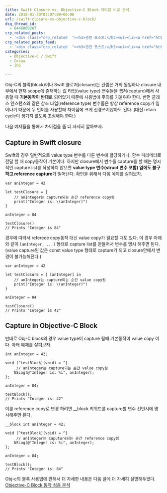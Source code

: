 ```yaml
---
title: Swift Closure vs. Objective-C Block 차이점 비교 분석
date: 2018-01-30T03:07:08+00:00
url: /swift-closure-vs-objective-c-block/
dsq_thread_id:
  - 6446809267
crp_related_posts:
  - '<div class="crp_related  "><h3>관련 포스트:</h3><ul><li><a href="https://www.letmecompile.com/swift-struct-vs-class-%ec%b0%a8%ec%9d%b4%ec%a0%90-%eb%b9%84%ea%b5%90-%eb%b6%84%ec%84%9d/"     class="post-706"><span class="crp_title">Swift struct vs. class 차이점 비교 분석</span></a></li><li><a href="https://www.letmecompile.com/kotlin-coroutine-vs-javascript-async-comparison/"     class="post-873"><span class="crp_title">JavaScript 개발자에게 Kotlin coroutine 10분만에 이해시키기</span></a></li><li><a href="https://www.letmecompile.com/certificate-file-format-extensions-comparison/"     class="post-792"><span class="crp_title">인증서 파일 형식 및 확장자의 차이점 비교 설명 (Certificate file format&hellip;</span></a></li><li><a href="https://www.letmecompile.com/mysql-innodb-lock-deadlock/"     class="post-763"><span class="crp_title">MySQL InnoDB lock & deadlock 이해하기</span></a></li><li><a href="https://www.letmecompile.com/mysql-innodb-auto-increment-%ec%84%b1%eb%8a%a5-%ec%b5%9c%ec%a0%81%ed%99%94/"     class="post-750"><span class="crp_title">MySQL - InnoDB Auto Increment 성능 최적화</span></a></li></ul><div class="crp_clear"></div></div>'
crp_related_posts_feed:
  - '<div class="crp_related  "><h3>관련 포스트:</h3><ul><li><a href="https://www.letmecompile.com/swift-struct-vs-class-%ec%b0%a8%ec%9d%b4%ec%a0%90-%eb%b9%84%ea%b5%90-%eb%b6%84%ec%84%9d/"     class="post-706"><span class="crp_title">Swift struct vs. class 차이점 비교 분석</span></a></li><li><a href="https://www.letmecompile.com/kotlin-coroutine-vs-javascript-async-comparison/"     class="post-873"><span class="crp_title">JavaScript 개발자에게 Kotlin coroutine 10분만에 이해시키기</span></a></li><li><a href="https://www.letmecompile.com/certificate-file-format-extensions-comparison/"     class="post-792"><span class="crp_title">인증서 파일 형식 및 확장자의 차이점 비교 설명 (Certificate file format&hellip;</span></a></li><li><a href="https://www.letmecompile.com/mysql-innodb-lock-deadlock/"     class="post-763"><span class="crp_title">MySQL InnoDB lock & deadlock 이해하기</span></a></li><li><a href="https://www.letmecompile.com/mysql-innodb-auto-increment-%ec%84%b1%eb%8a%a5-%ec%b5%9c%ec%a0%81%ed%99%94/"     class="post-750"><span class="crp_title">MySQL - InnoDB Auto Increment 성능 최적화</span></a></li></ul><div class="crp_clear"></div></div>'
categories:
  - Objective-C / Swift
  - Cocoa
  - iOS

---
```

Obj-C의 블락(block)이나 Swift 클로저(closure)는 컨셉은 거의 동일하나 closure 내부에서 현재 scope에 존재하는 값 타입(value type) 변수들을 캡쳐(capture)해서 사용할 때 **기본동작이 반대**로 되어있기 때문에 사용법에 주의를 기울여야 한다. 반면 클래스 인스턴스와 같은 참조 타입(reference type) 변수들은 항상 reference copy가 일어나기 때문에 두 언어를 사용할때 차이점에 크게 신경쓰지않아도 된다. (대신 retain cycle이 생기지 않도록 조심해야 한다.)

다음 예제들을 통해서 차이점을 좀 더 자세히 알아보자.

## Capture in Swift closure

Swift의 경우 일반적으로 value type 변수를 다른 변수에 할당하거나, 함수 파라메터로 전달 할 때 copy동작이 기본이다. 하지만 closure에서 변수를 capture를 할 때는 명시적인 capture list를 작성하지 않으면 **value type 변수(struct 변수 포함) 임에도 불구하고 reference capture**가 일어난다. 확인을 위해서 다음 예제를 살펴보자.

    var anInteger = 42
    
    let testClosure = {
        // anInteger는 capture되는 순간 reference copy됨
        print("Integer is: \(anInteger)")
    }
    
    anInteger = 84
    
    testClosure()
    // Prints "Integer is 84"
    

경우에 따라서 referece copy동작 대신 value copy가 필요할 때도 있다. 이 경우 아래와 같이 `[anInteger, ...]` 형태로 capture list를 만들어서 변수를 명시 해주면 된다. (value capture된 값은 const value type 형태로 capture가 되고 closure안에서 변경이 불가능해진다.)

    var anInteger = 42
    
    let testClosure = { [anInteger] in
        // anInteger는 capture되는 순간 value copy됨
        print("Integer is: \(anInteger)")
    }
    
    anInteger = 84
    
    testClosure()
    // Prints "Integer is 42"
    

## Capture in Objective-C Block

반대로 Obj-C block의 경우 value type이 capture 될때 기본동작이 value copy 이다. 아래 예제를 살펴보자.

    int anInteger = 42;
    
    void (^testBlock)(void) = ^{
         // anInteger는 capture되는 순간 value copy됨
        NSLog(@"Integer is: %i", anInteger);
    };
    
    anInteger = 84;
    
    testBlock();
    // Prints "Integer is: 42"
    

이를 reference copy로 변경 하려면 __block 키워드를 capture할 변수 선언시에 명시해주면 된다.

    __block int anInteger = 42;
    
    void (^testBlock)(void) = ^{
         // anInteger는 caputure되는 순간 reference copy됨
        NSLog(@"Integer is: %i", anInteger);
    };
    
    anInteger = 84;
    
    testBlock();
    // Prints "Integer is: 84"
    

Obj-c의 블록 사용법에 관해서 더 자세한 내용은 다음 글에 더 자세히 설명해두었다. [Objective-C Block 동작 심층 분석][1]

 [1]: https://www.letmecompile.com/objective-c-block-%EB%8F%99%EC%9E%91-%EC%8B%AC%EC%B8%B5-%EB%B6%84%EC%84%9D/